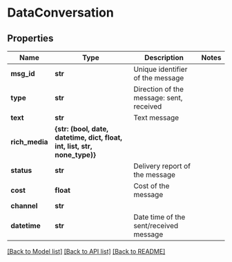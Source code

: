 # DataConversation


## Properties
Name | Type | Description | Notes
------------ | ------------- | ------------- | -------------
**msg_id** | **str** | Unique identifier of the message | 
**type** | **str** | Direction of the message: sent, received | 
**text** | **str** | Text message | 
**rich_media** | **{str: (bool, date, datetime, dict, float, int, list, str, none_type)}** |  | 
**status** | **str** | Delivery report of the message | 
**cost** | **float** | Cost of the message | 
**channel** | **str** |  | 
**datetime** | **str** | Date time of the sent/received message | 


[[Back to Model list]](../../README.md#models) [[Back to API list]](../../README.md#available-methods) [[Back to README]](../../README.md)


